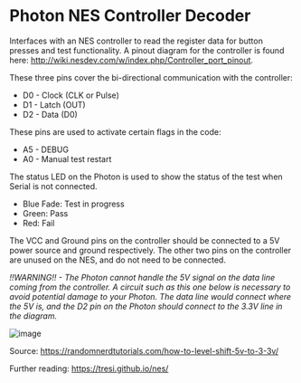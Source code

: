 # Photon NES Controller Decoder

Interfaces with an NES controller to read the register data for button presses and test functionality. A pinout diagram for the controller is found here: http://wiki.nesdev.com/w/index.php/Controller_port_pinout.

These three pins cover the bi-directional communication with the controller:

- D0 - Clock (CLK or Pulse)
- D1 - Latch (OUT)
- D2 - Data (D0)

These pins are used to activate certain flags in the code:

- A5 - DEBUG
- A0 - Manual test restart

The status LED on the Photon is used to show the status of the test when Serial is not connected.

- Blue Fade: Test in progress
- Green: Pass
- Red: Fail

The VCC and Ground pins on the controller should be connected to a 5V power source and ground respectively. The other two pins on the controller are unused on the NES, and do not need to be connected.

*!!WARNING!! - The Photon cannot handle the 5V signal on the data line coming from the controller. A circuit such as this one below is necessary to avoid potential damage to your Photon. The data line would connect where the 5V is, and the D2 pin on the Photon should connect to the 3.3V line in the diagram.*

![image](https://user-images.githubusercontent.com/8311639/116807664-9e068600-aaf1-11eb-971e-6cef20309c4a.png)

Source: https://randomnerdtutorials.com/how-to-level-shift-5v-to-3-3v/

Further reading: https://tresi.github.io/nes/
